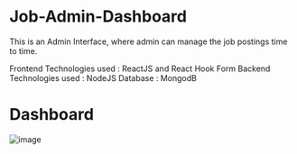 # Job-Admin-Dashboard

This is an Admin Interface, where admin can manage the job postings time to time.

Frontend Technologies used : ReactJS and React Hook Form
Backend Technologies used : NodeJS 
Database : MongodB

# Dashboard 
![image](https://github.com/user-attachments/assets/d66b9d74-7ef5-4cc7-b002-bc1b70112555)

